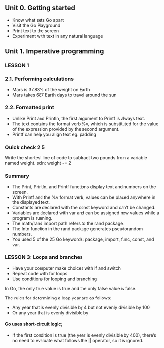 ## Unit 0. Getting started

- Know what sets Go apart
- Visit the Go Playground
- Print text to the screen
- Experiment with text in any natural language


## Unit 1. Imperative programming
### LESSON 1
### 2.1. Performing calculations
- Mars is 37.83% of the weight on Earth
- Mars takes 687 Earth days to travel around the sun


### 2.2. Formatted print
- Unlike Print and Println, the first argument to Printf is always text. 
- The text contains the format verb %v, which is substituted for the value of the expression provided by the second argument.
- Printf can help you align text eg. padding


### Quick check 2.5
Write the shortest line of code to subtract two pounds from a variable named weight.
soln: weight -= 2


### Summary
- The Print, Println, and Printf functions display text and numbers on the screen.
- With Printf and the %v format verb, values can be placed anywhere in the displayed text.
- Constants are declared with the const keyword and can’t be changed.
- Variables are declared with var and can be assigned new values while a program is running.
- The math/rand import path refers to the rand package.
- The Intn function in the rand package generates pseudorandom numbers.
- You used 5 of the 25 Go keywords: package, import, func, const, and var.


### LESSON 3: Loops and branches
- Have your computer make choices with if and switch
- Repeat code with for loops
- Use conditions for looping and branching

In Go, the only true value is true and the only false value is false.

The rules for determining a leap year are as follows:
- Any year that is evenly divisible by 4 but not evenly divisible by 100
- Or any year that is evenly divisible by 

#### Go uses short-circuit logic;
- If the first condition is true (the year is evenly divisible by 400), there’s no need to evaluate
what follows the || operator, so it is ignored.